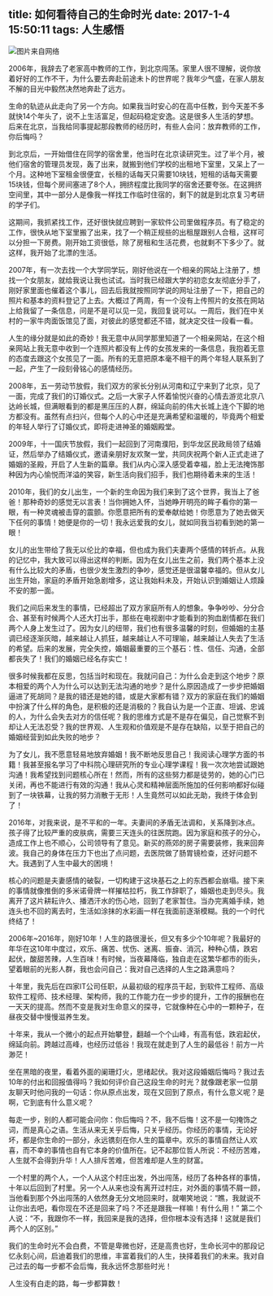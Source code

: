 title: 如何看待自己的生命时光
date: 2017-1-4 15:50:11
tags: 人生感悟
---
![图片来自网络](http://upload-images.jianshu.io/upload_images/57855-b6b52eb4a84a8251.jpg?imageMogr2/auto-orient/strip%7CimageView2/2/w/1240)

2006年，我辞去了老家高中教师的工作，到北京闯荡。家里人很不理解，说你放着好好的工作不干，为什么要去奔赴前途未卜的世界呢？我年少气盛，在家人朋友不解的目光中毅然决然地奔赴了远方。

生命的轨迹从此走向了另一个方向。如果我当时安心的在高中任教，到今天差不多就快14个年头了，说不上生活富足，但起码稳定安逸。这是很多人生活的梦想。后来在北京，当我给同事提起那段教师的经历时，有些人会问：放弃教师的工作，你后悔吗？

到北京后，一开始借住在同学的宿舍里，他当时在北京读研究生。过了半个月，被他们宿舍的管理员发现，轰了出来，就搬到他们学校的出租地下室里，又呆上了一个月。这种地下室租金很便宜，长租的话每天只需要10块钱，短租的话每天需要15块钱，但每个房间塞进了8个人，拥挤程度比我同学的宿舍还要夸张。在这拥挤空间里，其中一部分人是像我一样找工作临时住宿的，剩下的就是到北京复习考研的学子们。

这期间，我抓紧找工作，还好很快就应聘到一家软件公司里做程序员。有了稳定的工作，很快从地下室里搬了出来，找了一个稍正规些的出租屋跟别人合租，这样可以分担一下房费。刚开始工资很低，除了房租和生活花费，也就剩不下多少了。就这样，我开始了北漂的生活。

2007年，有一次去找一个大学同学玩，刚好他说在一个相亲的网站上注册了，想找一个女朋友，就给我说让我也试试。当时我已经跟大学的初恋女友彻底分手了，刚好家里面也催着这个事儿，回去后我就按照同学说的网址注册了一下，把自己的照片和基本的资料登记了上去。大概过了两周，有一个没有上传照片的女孩在网站上给我留了一条信息，问是不是可以见一见，我回复说可以。一周后，我们在中关村的一家牛肉面饭馆见了面，对彼此的感觉都还不错，就决定交往一段看一看。

人生的缘分就是如此的奇妙！我无意中从同学那里知道了一个相亲网站，在这个相亲网站上我无意中收到一个连照片都没有上传的女孩发来的一条信息，我抱着无意的态度去跟这个女孩见了一面。所有的无意把原本毫不相干的两个年轻人联系到了一起，产生了一段刻骨铭心的感情经历。

2008年，五一劳动节放假，我们双方的家长分别从河南和辽宁来到了北京，见了一面，完成了我们的订婚仪式。之后一大家子人怀着愉悦兴奋的心情去游览北京八达岭长城，但满眼看到的都是黑压压的人群，绵延向前的伟大长城上连个下脚的地方都没有。虽然有点扫兴，但每个人的心中还是充满希望和温暖的，毕竟两个相爱的年轻人举行了订婚仪式，即将走进神圣的婚姻殿堂。

2009年，十一国庆节放假，我们一起回到了河南濮阳，到华龙区民政局领了结婚证，然后举办了结婚仪式，邀请亲朋好友欢聚一堂，共同庆祝两个新人正式走进了婚姻的圣殿，开启了人生新的篇章。我们从内心深入感受着幸福，脸上无法掩饰那种因为内心愉悦而洋溢的笑容，新生活向我们招手，我们也期待着未来的生活！

2010年，我们的女儿出生，一个新的生命因为我们来到了这个世界，我当上了爸爸！那种奇妙的感觉无以言表！当你拥她入怀，当她睁开明亮的眸子看你的第一眼，有一种灵魂被击穿的震颤。你愿意把所有的爱奉献给她！你愿意为了她去做天下任何的事情！她便是你的一切！我永远爱我的女儿，就如同我当初看到她的第一眼！

女儿的出生带给了我无以伦比的幸福，但也成为我们夫妻两个感情的转折点。从我的记忆中，我大致可以得出这样的判断。因为在女儿出生之前，我们两个基本上没有什么比较大的矛盾，也很少发生激烈的争吵，感觉还是很温馨幸福的。但从女儿出生开始，家庭的矛盾开始急剧增多，这让我始料未及，开始认识到婚姻让人烦躁不安的那一面。

我们之间后来发生的事情，已经超出了双方家庭所有人的想象。争争吵吵、分分合合、甚至有时候两个人还大打出手，那些在电视剧中才能看到的狗血剧情都在我们两个人身上发生过了。因为女儿的纽带，我们也有很多温馨的时刻，但婚姻的主基调已经逐渐灰暗，越来越让人抓狂，越来越让人不可理喻，越来越让人失去了生活的希望。后来的发展，完全失控，婚姻最重要的三个基石：性、信任、沟通，全部都丧失了！我们的婚姻已经名存实亡！

很多时候我都在反思，包括当时和现在。我就问自己：为什么会走到这个地步？原本相爱的两个人为什么可以达到无法沟通的地步？是什么原因造成了一步步把婚姻逼进了死胡同？是我的错还是她的错，或是大家都有错？双方的家庭在我们的婚姻中扮演了什么样的角色，是积极的还是消极的？我自认为是一个正直、坦诚、忠诚的人，为什么会失去对方的信任呢？我的思维方式是不是存在偏见，自己觉察不到却让人无法忍受？我的世界观、人生观和价值观是不是存在缺陷，以至于把自己的婚姻经营到如此失败的地步？

为了女儿，我不愿意轻易地放弃婚姻！我不断地反思自己！我阅读心理学方面的书籍！我甚至报名学习了中科院心理研究所的专业心理学课程！我一次次地尝试跟她沟通！我希望找到问题核心所在！然而，所有的这些努力都是徒劳的，她的心门已关闭，再也不能进行有效的沟通！我从心灵和精神层面所施加的任何影响都好似碰到了一块铁幕，让我的努力消散于无形！人生竟然可以如此无助，我终于体会到了！

2016年，对我来说，是不平和的一年。夫妻间的矛盾无法调和，关系降到冰点。孩子得了比较严重的皮肤病，需要三天连头的往医院跑。因为家庭和孩子的分心，造成工作上也不顺心，公司领导有了意见。新买的燕郊的房子需要装修，我来回奔波。我自己的身体在压力下也出了点问题，去医院做了肠胃镜检查，还好问题不大。我遇到了人生中最大的困境！

核心的问题是夫妻感情的破裂，一切构建于这块基石之上的东西都会崩塌。接下来的事情就像推倒的多米诺骨牌一样摧枯拉朽，我工作辞职了，婚姻也走到尽头。我离开了这片耕耘许久、播洒汗水的伤心地，回到了老家暂住。当办完离婚手续，她连头也不回的离去时，生活如涂抹的水彩画一样在我面前逐渐模糊。我的一个时代终结了！

2006年~2016年，刚好10年！人生的路很漫长，但又有多少个10年呢？我最好的年华在这10年中度过，欢乐、痛苦、忧伤、迷离、振奋、消沉，种种心情，跌宕起伏，酸甜苦辣，人生百味！有时候，当夜幕降临，独自走在这繁华都市的街头，望着眼前的光影人群，我也会问自己：我对自己选择的人生之路满意吗？

十年里，我先后在四家IT公司任职，从最初级的程序员干起，到软件工程师、高级软件工程师、技术经理、架构师，我的工作能力在一步步的提升，工作的报酬也在一天天的提高。然而不变是我对生命意义的探寻，它就像种在心中的一颗种子，在昼夜交替中慢慢滋养生发。

十年来，我从一个微小的起点开始攀登，翻越一个个山峰，有高有低，跌宕起伏，绵延向前。跨越过高峰，也经历过低谷！我现在就走到了人生的最低谷！前方一片渺茫！

坐在黑暗的夜里，看着外面的阑珊灯火，思绪起伏。我对这段婚姻后悔吗？我过去10年的付出和回报值得吗？我如何评价自己这段生命的时光？就像跟老家一位朋友聊天时他问我的一句话：你从原点出发，现在又回到了原点，有什么意义呢？是啊，它到底有什么意义呢？

每走一步，别的人都可能会问你：你后悔吗？不，我不后悔！这不是一句掩饰之词，而是真心之语。生活从来无关乎后悔，只关乎经历。你经历的事情，无论好坏，都是你生命的一部分，永远镌刻在你人生的篇章中。欢乐的事情自然让人欢喜，而不幸的事情也自有它本身的价值所在。记不起那位哲人所说：不经历苦难，人生就不会得到升华！人人排斥苦难，但苦难却是人生的财富。

一个村里的两个人，一个人从这个村庄出发，外出闯荡，经历了各种各样的事情，十年以后回到了村里。另一个人从来也没有离开过村庄，对外面的事情不屑一顾，当他看到那个外出闯荡的人依然身无分文地回来时，就嘲笑地说：“瞧，我就说不让你出去吧，看你现在不还是回来了吗？不还是跟我一样嘛！有什么用！” 第二个人说：“不，我跟你不一样，我回来是我的选择，但你根本没有选择！这就是我们两个人的区别。” 

我们的生命时光不会白费，不管是卑微也好，还是高贵也好，生命长河中的那段记忆永刻心间，启迪着我们的思维，丰富着我们的人生，抉择着我们的未来。我对自己过去的每一步都不会后悔，我永远怀念那些时光！

人生没有白走的路，每一步都算数！
